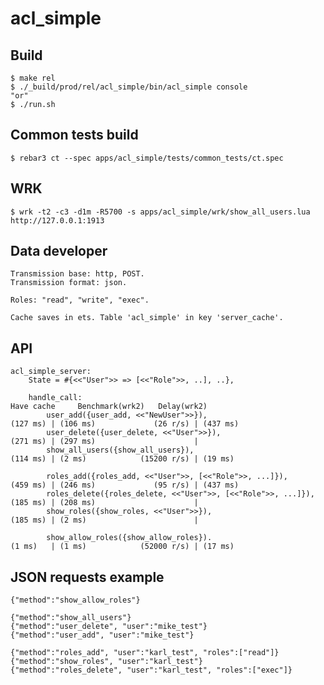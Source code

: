 acl_simple
=====

Build
-----
    $ make rel
    $ ./_build/prod/rel/acl_simple/bin/acl_simple console
    "or"
    $ ./run.sh

Common tests build
----
    $ rebar3 ct --spec apps/acl_simple/tests/common_tests/ct.spec

WRK
----
    $ wrk -t2 -c3 -d1m -R5700 -s apps/acl_simple/wrk/show_all_users.lua http://127.0.0.1:1913
    
Data developer
---- 
    Transmission base: http, POST.
    Transmission format: json.

    Roles: "read", "write", "exec".

    Cache saves in ets. Table 'acl_simple' in key 'server_cache'. 

API
-----
    acl_simple_server:
        State = #{<<"User">> => [<<"Role">>, ..], ..},
    
        handle_call:                                                                Have cache     Benchmark(wrk2)   Delay(wrk2)
            user_add({user_add, <<"NewUser">>}),                          (127 ms) | (106 ms)             (26 r/s) | (437 ms)
            user_delete({user_delete, <<"User">>}),                       (271 ms) | (297 ms)                      |
            show_all_users({show_all_users}),                             (114 ms) | (2 ms)            (15200 r/s) | (19 ms)
        
            roles_add({roles_add, <<"User">>, [<<"Role">>, ...]}),        (459 ms) | (246 ms)             (95 r/s) | (437 ms)
            roles_delete({roles_delete, <<"User">>, [<<"Role">>, ...]}),  (185 ms) | (208 ms)                      |
            show_roles({show_roles, <<"User">>}),                         (185 ms) | (2 ms)                        |
        
            show_allow_roles({show_allow_roles}).                         (1 ms)   | (1 ms)            (52000 r/s) | (17 ms)

        
JSON requests example
-----
    {"method":"show_allow_roles"}

    {"method":"show_all_users"}
    {"method":"user_delete", "user":"mike_test"}
    {"method":"user_add", "user":"mike_test"}
    
    {"method":"roles_add", "user":"karl_test", "roles":["read"]}
    {"method":"show_roles", "user":"karl_test"}
    {"method":"roles_delete", "user":"karl_test", "roles":["exec"]}

    